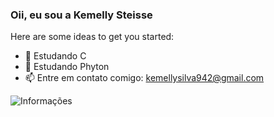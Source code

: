 ### Oii, eu sou a Kemelly Steisse

Here are some ideas to get you started:

- 🌱 Estudando C
- 📘 Estudando Phyton
- 📫 Entre em contato comigo: kemellysilva942@gmail.com

![Informações](https://github-readme-stats.vercel.app/api?username=anuraghazra&show_icons=true&hide=contribs,prs&cache_seconds=86400&theme=buefy)
